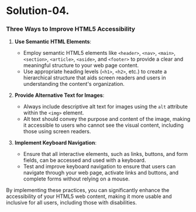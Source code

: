 # Solution-04.
### Three Ways to Improve HTML5 Accessibility

1. **Use Semantic HTML Elements**:
   - Employ semantic HTML5 elements like `<header>`, `<nav>`, `<main>`, `<section>`, `<article>`, `<aside>`, and `<footer>` to provide a clear and meaningful structure to your web page content.
   - Use appropriate heading levels (`<h1>`, `<h2>`, etc.) to create a hierarchical structure that aids screen readers and users in understanding the content's organization.

2. **Provide Alternative Text for Images**:
   - Always include descriptive alt text for images using the `alt` attribute within the `<img>` element.
   - Alt text should convey the purpose and content of the image, making it accessible to users who cannot see the visual content, including those using screen readers.

3. **Implement Keyboard Navigation**:
   - Ensure that all interactive elements, such as links, buttons, and form fields, can be accessed and used with a keyboard.
   - Test and improve keyboard navigation to ensure that users can navigate through your web page, activate links and buttons, and complete forms without relying on a mouse.

By implementing these practices, you can significantly enhance the accessibility of your HTML5 web content, making it more usable and inclusive for all users, including those with disabilities.
